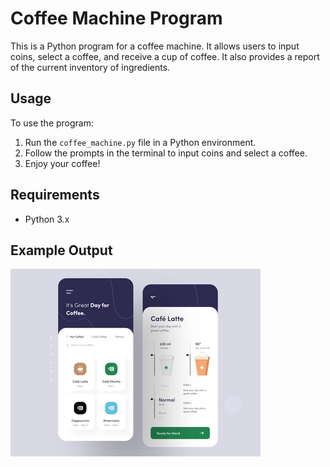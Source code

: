 <!DOCTYPE html>
<html>
<title>Coffee Machine Program</title>
<head>
	
</head>
<body>
	<h1>Coffee Machine Program</h1>
	<p>This is a Python program for a coffee machine. It allows users to input coins, select a coffee, and receive a cup of coffee. It also provides a report of the current inventory of ingredients.</p>
	<h2>Usage</h2>
	<p>To use the program:</p>
	<ol>
		<li>Run the <code>coffee_machine.py</code> file in a Python environment.</li>
		<li>Follow the prompts in the terminal to input coins and select a coffee.</li>
		<li>Enjoy your coffee!</li>
	</ol>
	<h2>Requirements</h2>
	<ul>
		<li>Python 3.x</li>
	</ul>
	<h2>Example Output</h2>
	<img src="example_output.png" alt="Example Output">
</body>
</html>

